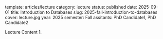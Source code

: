 template: articles/lecture
category: lecture
status: published
date: 2025-09-01
title: Introduction to Databases
slug: 2025-fall-introduction-to-databases
cover: lecture.jpg
year: 2025
semester: Fall
assitants: PhD Candidate1, PhD Candidate2

Lecture Content 1.
